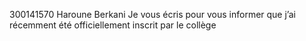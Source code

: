 300141570
Haroune Berkani 
Je vous écris pour vous informer que j’ai récemment été officiellement inscrit par le collège
